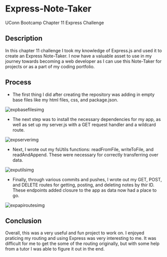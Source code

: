 # Express-Note-Taker
UConn Bootcamp Chapter 11 Express Challenge

## Description
In this chapter 11 challenge I took my knowledge of Express.js and used it to create an Express Note-Taker.  I now have a valuable asset to use in my journey towards becoming a web developer as I can use this Note-Taker for projects or as a part of my coding portfolio.


## Process
* The first thing I did after creating the repository was adding in empty base files like my html files, css, and package.json.

![expbasefilesimg]()


* The next step was to install the necessary dependencies for my app, as well as set up my server.js with a GET request handler and a wildcard route.

![expserverimg]()


* Next, I wrote out my fsUtils functions: readFromFile, writeToFile, and readAndAppend.  These were necessary for correctly transferring over data.

![exputilsimg]()


* Finally, through various commits and pushes, I wrote out my GET, POST, and DELETE routes for getting, posting, and deleting notes by thir ID.  These endpoints added closure to the app as data now had a place to go.

![expapiroutesimg]()


## Conclusion
Overall, this was a very useful and fun project to work on.  I enjoyed praticing my routing and using Express was very interesting to me.  It was difficult for me to get the some of the routing originally, but with some help from a tutor I was able to figure it out in the end.